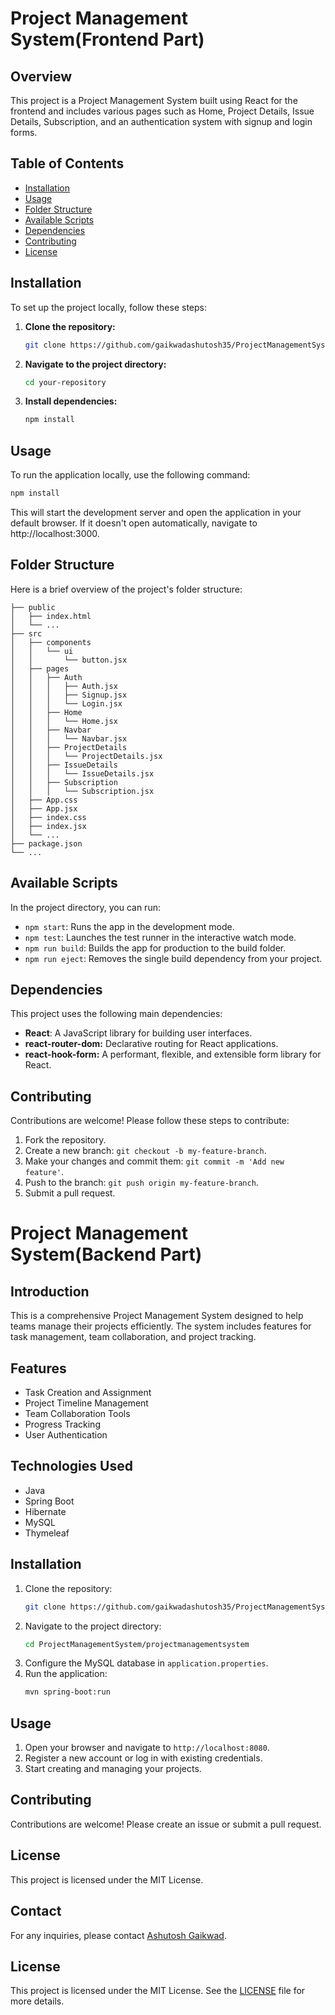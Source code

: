 # Project Management System(Frontend Part)

## Overview

This project is a Project Management System built using React for the frontend and includes various pages such as Home, Project Details, Issue Details, Subscription, and an authentication system with signup and login forms.

## Table of Contents

- [Installation](#installation)
- [Usage](#usage)
- [Folder Structure](#folder-structure)
- [Available Scripts](#available-scripts)
- [Dependencies](#dependencies)
- [Contributing](#contributing)
- [License](#license)
  
## Installation

To set up the project locally, follow these steps:

1. **Clone the repository:**

   ```bash
   git clone https://github.com/gaikwadashutosh35/ProjectManagementSystem.git
   ```

   
2. **Navigate to the project directory:**
   
   ```bash
   cd your-repository
   ````

4. **Install dependencies:**
 
    ```bash
    npm install
   ```
## Usage
To run the application locally, use the following command:

   ```bash
   npm install
   ```
This will start the development server and open the application in your default browser. If it doesn't open automatically, navigate to http://localhost:3000.

## Folder Structure
Here is a brief overview of the project's folder structure:
```
├── public
│   ├── index.html
│   └── ...
├── src
│   ├── components
│   │   └── ui
│   │       └── button.jsx
│   ├── pages
│   │   ├── Auth
│   │   │   ├── Auth.jsx
│   │   │   ├── Signup.jsx
│   │   │   └── Login.jsx
│   │   ├── Home
│   │   │   └── Home.jsx
│   │   ├── Navbar
│   │   │   └── Navbar.jsx
│   │   ├── ProjectDetails
│   │   │   └── ProjectDetails.jsx
│   │   ├── IssueDetails
│   │   │   └── IssueDetails.jsx
│   │   ├── Subscription
│   │   │   └── Subscription.jsx
│   ├── App.css
│   ├── App.jsx
│   ├── index.css
│   ├── index.jsx
│   └── ...
├── package.json
└── ...
````

## Available Scripts

In the project directory, you can run:

- `npm start`: Runs the app in the development mode.
- `npm test`: Launches the test runner in the interactive watch mode.
- `npm run build`: Builds the app for production to the build folder.
- `npm run eject`: Removes the single build dependency from your project. 


## Dependencies

This project uses the following main dependencies:

- **React**: A JavaScript library for building user interfaces.
- **react-router-dom:** Declarative routing for React applications.
- **react-hook-form:** A performant, flexible, and extensible form library for React.


## Contributing

Contributions are welcome! Please follow these steps to contribute:

1. Fork the repository.
2. Create a new branch: `git checkout -b my-feature-branch`.
3. Make your changes and commit them: `git commit -m 'Add new feature'`.
4. Push to the branch: `git push origin my-feature-branch`.
5. Submit a pull request.

# Project Management System(Backend Part)

## Introduction
This is a comprehensive Project Management System designed to help teams manage their projects efficiently. The system includes features for task management, team collaboration, and project tracking.

## Features
- Task Creation and Assignment
- Project Timeline Management
- Team Collaboration Tools
- Progress Tracking
- User Authentication

## Technologies Used
- Java
- Spring Boot
- Hibernate
- MySQL
- Thymeleaf

## Installation
1. Clone the repository:
    ```bash
    git clone https://github.com/gaikwadashutosh35/ProjectManagementSystem.git
    ```
2. Navigate to the project directory:
    ```bash
    cd ProjectManagementSystem/projectmanagementsystem
    ```
3. Configure the MySQL database in `application.properties`.
4. Run the application:
    ```bash
    mvn spring-boot:run
    ```

## Usage
1. Open your browser and navigate to `http://localhost:8080`.
2. Register a new account or log in with existing credentials.
3. Start creating and managing your projects.

## Contributing
Contributions are welcome! Please create an issue or submit a pull request.

## License
This project is licensed under the MIT License.

## Contact
For any inquiries, please contact [Ashutosh Gaikwad](mailto:gaikwadashutosh35@gmail.com).

## License

This project is licensed under the MIT License. See the [LICENSE](../LICENSE) file for more details.
